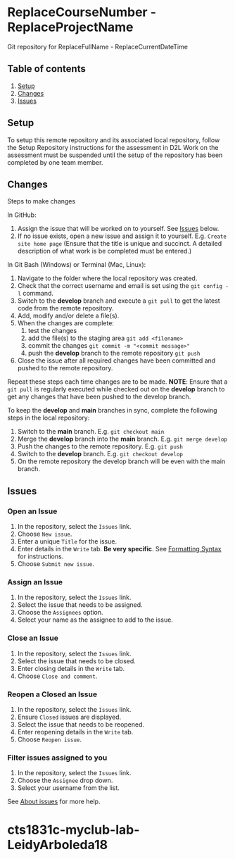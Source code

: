 # ReplaceCourseNumber - ReplaceProjectName

Git repository for ReplaceFullName - ReplaceCurrentDateTime

## Table of contents

1. [Setup](#Setup)
1. [Changes](#Changes)
1. [Issues](#Issues)

## Setup

To setup this remote repository and its associated local repository, follow the Setup Repository instructions for the assessment in D2L Work on the assessment must be suspended until the setup of the repository has been completed by one team member.

## Changes

Steps to make changes

In GitHub:

1. Assign the issue that will be worked on to yourself. See [Issues](#Issues) below.
1. If no issue exists, open a new issue and assign it to yourself. E.g. `Create site home page` (Ensure that the title is unique and succinct. A detailed description of what work is be completed must be entered.)

In Git Bash (Windows) or Terminal (Mac, Linux):

1. Navigate to the folder where the local repository was created.
1. Check that the correct username and email is set using the `git config -l` command.
1. Switch to the **develop** branch and execute a `git pull` to get the latest code from the remote repository.
1. Add, modify and/or delete a file(s).
1. When the changes are complete:
    1. test the changes
    1. add the file(s) to the staging area `git add <filename>`
    1. commit the changes `git commit -m "<commit message>"`
    1. push the **develop** branch to the remote repository `git push`
1. Close the issue after all required changes have been committed and pushed to the remote repository.

Repeat these steps each time changes are to be made. **NOTE**: Ensure that a `git pull` is regularly executed while checked out on the **develop** branch to get any changes that have been pushed to the develop branch.

To keep the **develop** and **main** branches in sync, complete the following steps in the local repository:

1. Switch to the **main** branch. E.g. `git checkout main`
1. Merge the **develop** branch into the **main** branch. E.g. `git merge develop`
1. Push the changes to the remote repository. E.g. `git push`
1. Switch to the **develop** branch. E.g. `git checkout develop`
1. On the remote repository the develop branch will be even with the main branch.

## Issues

### Open an Issue

1. In the repository, select the `Issues` link.
1. Choose `New issue`.
1. Enter a unique `Title` for the issue.
1. Enter details in the `Write` tab. **Be very specific**. See [Formatting Syntax](https://docs.github.com/en/get-started/writing-on-github/getting-started-with-writing-and-formatting-on-github/basic-writing-and-formatting-syntax) for instructions.
1. Choose `Submit new issue`.

### Assign an Issue

1. In the repository, select the `Issues` link.
1. Select the issue that needs to be assigned.
1. Choose the `Assignees` option.
1. Select your name as the assignee to add to the issue.

### Close an Issue

1. In the repository, select the `Issues` link.
1. Select the issue that needs to be closed.
1. Enter closing details in the `Write` tab.
1. Choose `Close and comment`.

### Reopen a Closed an Issue

1. In the repository, select the `Issues` link.
1. Ensure `Closed` issues are displayed.
1. Select the issue that needs to be reopened.
1. Enter reopening details in the `Write` tab.
1. Choose `Reopen issue`.

### Filter issues assigned to you

1. In the repository, select the `Issues` link.
1. Choose the `Assignee` drop down.
1. Select your username from the list.

See [About issues](https://docs.github.com/en/issues/tracking-your-work-with-issues/about-issues) for more help.
# cts1831c-myclub-lab-LeidyArboleda18

